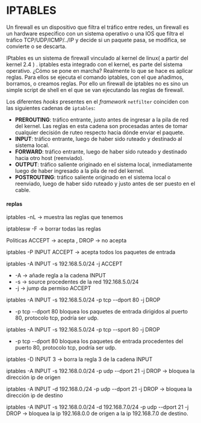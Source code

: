 # IPTABLES



Un firewall es un dispositivo que filtra el tráfico entre redes,  un firewall es un hardware especifico con un sistema operativo o una IOS que filtra el tráfico TCP/UDP/ICMP/../IP y decide si un paquete pasa, se modifica, se convierte o se descarta.

IPtables es un sistema de firewall vinculado al kernel de linux( a partir del kernel 2.4 ) .  iptables esta integrado con el kernel, es parte del sistema operativo. ¿Cómo se pone en marcha? Realmente lo que se hace es aplicar reglas. Para ellos se ejecuta el comando iptables, con el que añadimos, borramos, o creamos reglas. Por ello un firewall de iptables no es sino un simple script de shell en el que se van ejecutando las reglas de firewall.

Los diferentes *hooks* presentes en el *framework* `netfilter` coinciden con las siguientes cadenas de `iptables`:

- **PREROUTING**: tráfico entrante, justo antes de ingresar a la pila de red del kernel. Las reglas en esta cadena son procesadas antes de tomar cualquier decisión de ruteo respecto hacia dónde enviar el paquete.
- **INPUT**: tráfico entrante, luego de haber sido ruteado y destinado al sistema local.
- **FORWARD**: tráfico entrante, luego de haber sido ruteado y destinado hacia otro host (reenviado).
- **OUTPUT**: tráfico saliente originado en el sistema local, inmediatamente luego de haber ingresado a la pila de red del kernel.
- **POSTROUTING**: tráfico saliente originado en el sistema local o reenviado, luego de haber sido ruteado y justo antes de ser puesto en el cable.

#### replas

iptables -nL      -> muestra las reglas que tenemos

iptablesw -F     -> borrar todas las reglas

Politicas ACCEPT -> acepta , DROP -> no acepta

iptables -P INPUT ACCEPT  -> acepta todos los paquetes de entrada

iptables -A INPUT -s 192.168.5.0/24  -j  ACCEPT

- -A -> añade regla a la cadena INPUT
- -s  -> source procedentes  de la red 192.168.5.0/24
- -j -> jump da permiso ACCEPT

iptables -A INPUT -s 192.168.5.0/24  -p tcp --dport 80 -j  DROP

- -p tcp --dport 80 bloquea los paquetes de entrada dirigidos al puerto 80, protocolo tcp, podría ser udp.

iptables -A INPUT -s 192.168.5.0/24  -p tcp --sport 80 -j  DROP

- -p tcp --dport 80 bloquea los paquetes de entrada procedentes del puerto 80, protocolo tcp, podría ser udp.

iptables -D INPUT 3 -> borra la regla 3 de la cadena INPUT

iptables -A INPUT -s 192.168.0.0/24 -p udp --dport 21 -j DROP -> bloquea la dirección ip de origen

iptables -A INPUT -d 192.168.0./24 -p udp --dport 21 -j DROP -> bloquea la dirección ip de destino

iptables -A INPUT -s 192.168.0.0/24 -d 192.168.7.0/24 -p udp --dport 21 -j DROP -> bloquea la ip 192.168.0.0 de origen a la ip 192.168.7.0 de destino.





































###### 